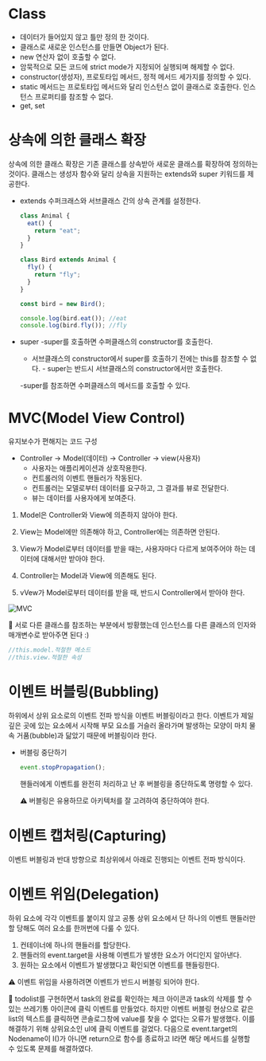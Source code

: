 # Class

- 데이터가 들어있지 않고 틀만 정의 한 것이다.
- 클래스로 새로운 인스턴스를 만들면 Object가 된다.
- new 연산자 없이 호출할 수 없다.
- 암묵적으로 모든 코드에 strict mode가 지정되어 실행되며 해제할 수 없다.
- constructor(생성자), 프로토타입 메서드, 정적 메서드 세가지를 정의할 수 있다.
- static 메서드는 프로토타입 메서드와 달리 인스턴스 없이 클래스로 호출한다. 인스턴스 프로퍼티를 참조할 수 없다.
- get, set

# 상속에 의한 클래스 확장

상속에 의한 클래스 확장은 기존 클래스를 상속받아 새로운 클래스를 확장하여 정의하는 것이다. 클래스는 생성자 함수와 달리 상속을 지원하는 extends와 super 키워드를 제공한다.

- extends
  수퍼크래스와 서브클래스 간의 상속 관계를 설정한다.

  ```js
  class Animal {
    eat() {
      return "eat";
    }
  }

  class Bird extends Animal {
    fly() {
      return "fly";
    }
  }

  const bird = new Bird();

  console.log(bird.eat()); //eat
  console.log(bird.fly()); //fly
  ```

- super
  -super를 호출하면 수퍼클래스의 constructor를 호출한다.

  - 서브클래스의 constructor에서 super를 호출하기 전에는 this를 참조할 수 없다. - super는 반드시 서브클래스의 constructor에서만 호출한다.

  -super를 참조하면 수퍼클래스의 메서드를 호출할 수 있다.

# MVC(Model View Control)

유지보수가 편해지는 코드 구성

- Controller -> Model(데이터) -> Controller -> view(사용자)
  - 사용자는 애플리케이션과 상호작용한다.
  - 컨트롤러의 이벤트 핸들러가 작동된다.
  - 컨트롤러는 모델로부터 데이터를 요구하고, 그 결과를 뷰로 전달한다.
  - 뷰는 데이터를 사용자에게 보여준다.

1. Model은 Controller와 View에 의존하지 않아야 한다.

2. View는 Model에만 의존해야 하고, Controller에는 의존하면 안된다.

3. View가 Model로부터 데이터를 받을 때는, 사용자마다 다르게 보여주어야 하는 데이터에 대해서만 받아야 한다.

4. Controller는 Model과 View에 의존해도 된다.

5. vVew가 Model로부터 데이터를 받을 때, 반드시 Controller에서 받아야 한다.

![MVC](https://www.bottlehs.com/assets/javaScript-mvc-architecture.png)

🌟 서로 다른 클래스를 참조하는 부분에서 방황했는데 인스턴스를 다른 클래스의 인자와 매개변수로 받아주면 된다 :)

```js
//this.model.적절한 메소드
//this.view.적절한 속성
```

# 이벤트 버블링(Bubbling)

하위에서 상위 요소로의 이벤트 전파 방식을 이벤트 버블링이라고 한다. 이벤트가 제일 깊은 곳에 있는 요소에서 시작해 부모 요소를 거슬러 올라가며 발생하는 모양이 마치 물속 거품(bubble)과 닮았기 때문에 버블링이라 한다.

- 버블링 중단하기

  ```js
  event.stopPropagation();
  ```

  핸들러에게 이벤트를 완전히 처리하고 난 후 버블링을 중단하도록 명령할 수 있다.

  ⚠️ 버블링은 유용하므로 아키텍처를 잘 고려하여 중단하여야 한다.

# 이벤트 캡처링(Capturing)

이벤트 버블링과 반대 방향으로 최상위에서 아래로 진행되는 이벤트 전파 방식이다.

# 이벤트 위임(Delegation)

하위 요소에 각각 이벤트를 붙이지 않고 공통 상위 요소에서 단 하나의 이벤트 핸들러만 할 당해도 여러 요소를 한꺼번에 다룰 수 있다.

1. 컨테이너에 하나의 핸들러를 할당한다.
2. 핸들러의 event.target을 사용해 이벤트가 발생한 요소가 어디인지 알아낸다.
3. 원하는 요소에서 이벤트가 발생했다고 확인되면 이벤트를 핸들링한다.

⚠️ 이벤트 위임을 사용하려면 이벤트가 반드시 버블링 되어야 한다.

🌟 todolist를 구현하면서 task의 완료를 확인하는 체크 아이콘과 task의 삭제를 할 수 있는 쓰레기통 아이콘에 클릭 이벤트를 만들었다. 하지만 이벤트 버블링 현상으로 같은 list의 텍스트를 클릭하면 콘솔로그창에 value를 찾을 수 없다는 오류가 발생했다. 이를 해결하기 위해 상위요소인 ul에 클릭 이벤트를 걸었다. 다음으로 event.target의 Nodename이 I(<i></i>)가 아니면 return으로 함수를 종료하고 I라면 해당 메서드를 실행할 수 있도록 문제를 해결하였다.
